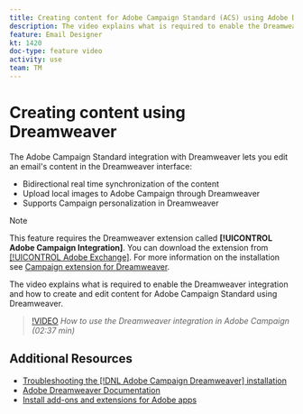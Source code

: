 ```yaml
---
title: Creating content for Adobe Campaign Standard (ACS) using Adobe Dreamweaver
description: The video explains what is required to enable the Dreamweaver integration and how to create and edit content for Adobe Campaign Standard using Dreamweaver.
feature: Email Designer
kt: 1420
doc-type: feature video
activity: use
team: TM
---
```


# Creating content using Dreamweaver

The Adobe Campaign Standard integration with Dreamweaver lets you edit an email's content in the Dreamweaver interface:

* Bidirectional real time synchronization of the content
* Upload local images to Adobe Campaign through Dreamweaver
* Supports Campaign personalization in Dreamweaver

>[!NOTE]
This feature requires the  Dreamweaver extension called **[!UICONTROL Adobe Campaign Integration]**. You can download the extension from [[!UICONTROL Adobe Exchange]](https://exchange.adobe.com/creativecloud.html#search). For more information on the installation see [Campaign extension for Dreamweaver](https://helpx.adobe.com/dreamweaver/using/working-with-dreamweaver-and-campaign.html).

The video explains what is required to enable the Dreamweaver integration and how to create and edit content for Adobe Campaign Standard using Dreamweaver.

>[!VIDEO](https://video.tv.adobe.com/v/23121?quality=12)
*How to use the Dreamweaver integration in Adobe Campaign (02:37 min)*

## Additional Resources

* [Troubleshooting the [!DNL Adobe Campaign Dreamweaver] installation](https://helpx.adobe.com/dreamweaver/kb/dreamweaver-campaign-integration-issue.html)
* [Adobe Dreamweaver Documentation](https://helpx.adobe.com/dreamweaver/using/working-with-dreamweaver-and-campaign.html)
* [Install add-ons and extensions for Adobe apps](https://helpx.adobe.com/creative-cloud/kb/installingextensionsandaddons.html) 
